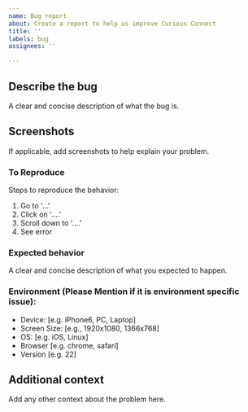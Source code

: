 ```yaml
---
name: Bug report
about: Create a report to help us improve Curious Connect
title: ''
labels: bug
assignees: ''

---
```


## **Describe the bug**
A clear and concise description of what the bug is.

## **Screenshots**
If applicable, add screenshots to help explain your problem.

### **To Reproduce**
Steps to reproduce the behavior:
1. Go to '...'
2. Click on '....'
3. Scroll down to '....'
4. See error

### **Expected behavior**
A clear and concise description of what you expected to happen.

### **Environment (Please Mention if it is environment specific issue):**
 - Device: [e.g. iPhone6, PC, Laptop]
 - Screen Size: [e.g., 1920x1080, 1366x768]
 - OS: [e.g. iOS, Linux]
 - Browser [e.g. chrome, safari]
 - Version [e.g. 22]

## **Additional context**
Add any other context about the problem here.
